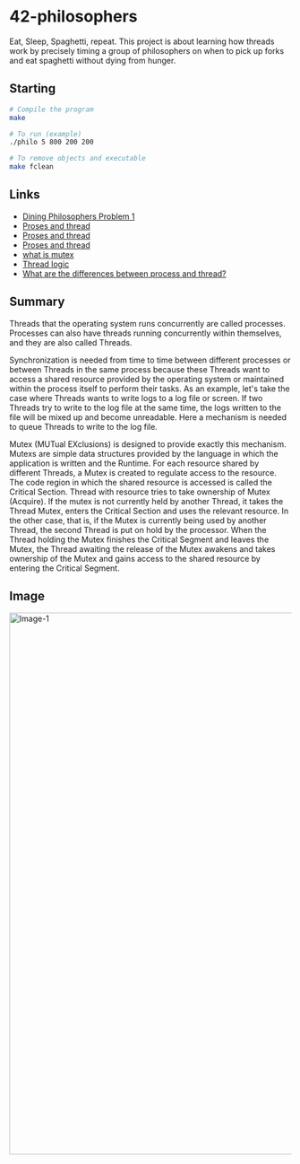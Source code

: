 # 42-philosophers
Eat, Sleep, Spaghetti, repeat. This project is about learning how threads work by precisely timing a group of philosophers on when to pick up forks and eat spaghetti without dying from hunger.


## Starting ##

```bash
# Compile the program
make

# To run (example)
./philo 5 800 200 200

# To remove objects and executable
make fclean
```

## Links ##
- [Dining Philosophers Problem 1](https://www.youtube.com/watch?v=NbwbQQB7xNQ)
- [Proses and thread](https://www.youtube.com/watch?v=R_EgvEOhV9U)
- [Proses and thread](https://www.youtube.com/watch?v=KBLfAuen-eA)
- [Proses and thread](https://www.youtube.com/watch?v=pIp4OXhnB0U)
- [what is mutex](https://medium.com/@gokhansengun/semaphore-mutex-ve-spinlock-nedir-ve-ne-i%C5%9Fe-yarar-ba552a17c03#:~:text=Mutex'ler%20uygulaman%C4%B1n%20yaz%C4%B1ld%C4%B1%C4%9F%C4%B1%20dil,b%C3%B6lgesi%20Critical%20Section%20olarak%20adland%C4%B1r%C4%B1l%C4%B1r.)
- [Thread logic](https://www.cs.cmu.edu/afs/cs/academic/class/15492-f07/www/pthreads.html)
- [What are the differences between process and thread? ](https://www.geeksforgeeks.org/multithreading-c-2/)

## Summary ##
Threads that the operating system runs concurrently are called processes. Processes can also have threads running concurrently within themselves, and they are also called Threads.

Synchronization is needed from time to time between different processes or between Threads in the same process because these Threads want to access a shared resource provided by the operating system or maintained within the process itself to perform their tasks. As an example, let's take the case where Threads wants to write logs to a log file or screen. If two Threads try to write to the log file at the same time, the logs written to the file will be mixed up and become unreadable. Here a mechanism is needed to queue Threads to write to the log file.

Mutex (MUTual EXclusions) is designed to provide exactly this mechanism. Mutexs are simple data structures provided by the language in which the application is written and the Runtime. For each resource shared by different Threads, a Mutex is created to regulate access to the resource. The code region in which the shared resource is accessed is called the Critical Section. Thread with resource tries to take ownership of Mutex (Acquire). If the mutex is not currently held by another Thread, it takes the Thread Mutex, enters the Critical Section and uses the relevant resource. In the other case, that is, if the Mutex is currently being used by another Thread, the second Thread is put on hold by the processor. When the Thread holding the Mutex finishes the Critical Segment and leaves the Mutex, the Thread awaiting the release of the Mutex awakens and takes ownership of the Mutex and gains access to the shared resource by entering the Critical Segment.



## Image ##
<img width="966" alt="Image-1" src="https://user-images.githubusercontent.com/97880185/210461944-01c7ec37-78ea-4d6e-9047-730aa91f65e7.png">


